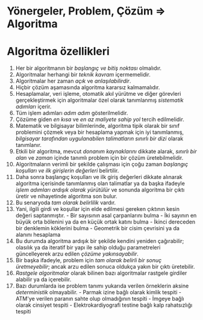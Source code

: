 # Yönergeler, Problem, Çözüm => Algoritma #
# Algoritma özellikleri #
  1. Her bir algoritmanın bir _başlangıç ve bitiş noktası_ olmalıdır.
  2. Algoritmalar herhangi bir _teknik kavram_ içermemelidir.
  3. Algoritmalar her zaman _açık_ ve _anlaşılabilirdir_.
  4. Hiçbir çözüm aşamasında algoritma kararsız kalmamalıdır.
  5. Hesaplamalar, veri işleme, otomatik akıl yürütme ve diğer görevleri gerçekleştirmek için algoritmalar özel olarak tanımlanmış _sistematik adımları_ içerir.
  6. Tüm işlem adımları _adım adım_ gösterilmelidir.
  7. Çözüme giden _en kısa_ ve _en az maliyete sahip yol_ tercih edilmelidir.
  8. Matematik ve bilgisayar bilimlerinde, algoritma tipik olarak bir sınıf problemini çözmek veya bir hesaplama yapmak için iyi tanımlanmış, _bilgisayar tarafından uygulanabilen talimatların sınırlı bir dizi_ olarak tanımlanır.
  9. Etkili bir algoritma, mevcut _donanım kaynaklarını_ dikkate alarak, _sınırlı bir alan_ ve _zaman_ içinde tanımlı problem için bir çözüm üretebilmelidir.
  10. Algoritmaların verimli bir şekilde çalışması için çoğu zaman _başlangıç koşulları ve ilk girişlerin değerleri_ belirtilir.
  11. Daha sonra başlangıç koşulları ve ilk giriş değerleri dikkate alınarak algoritma içerisinde tanımlanmış olan talimatlar ya da başka ifadeyle _işlem adımları ardışık olarak yürütülür_ ve sonunda algoritma bir çıktı üretir ve nihayetinde algoritma son bulur.
  12. Bu senaryoda _tam olarak belirlilik_ vardır.
  13. Yani, ilgili girdi ve koşullar için elde edilmesi gereken çıktının kesin değeri saptanmıştır.
    - Bir sayısının asal çarpanlarını bulma
    - İki sayının en büyük orta bölenini ya da en küçük ortak katını bulma
    - İkinci dereceden bir denklemin köklerini bulma
    - Geometrik bir cisim çevrisini ya da alanını hesaplama
  14. Bu durumda algoritma ardışık bir şekilde kendini yeniden çağırabilir; olasılık ya da iteratif bir yapı ile sahip olduğu parametreleri güncelleyerek arzu edilen _çözüme yakınsayabilir_.
  15. Bir başka ifadeyle, problem için _tam olarak belirli bir sonuç üretmeyebilir_; ancak arzu edilen sonuca oldukça yakın bir çıktı üretebilir.
  16. _Rastgele algoritmalar_ olarak bilinen bazı algoritmalar rastgele girdiler alabilir ya da içerebilir.
  17. Bazı durumlarda ise problem tanımı yukarıda verilen örneklerin aksine _deterministik_ olmayabilir.
    - Parmak izine bağlı olarak kimlik tespiti
    - ATM'ye verilen paranın sahte olup olmadığının tespiti
    - İmgeye bağlı olarak cinsiyet tespiti
    - Elektrokardiyografi testine bağlı kalp rahatsızlığı tespiti   
